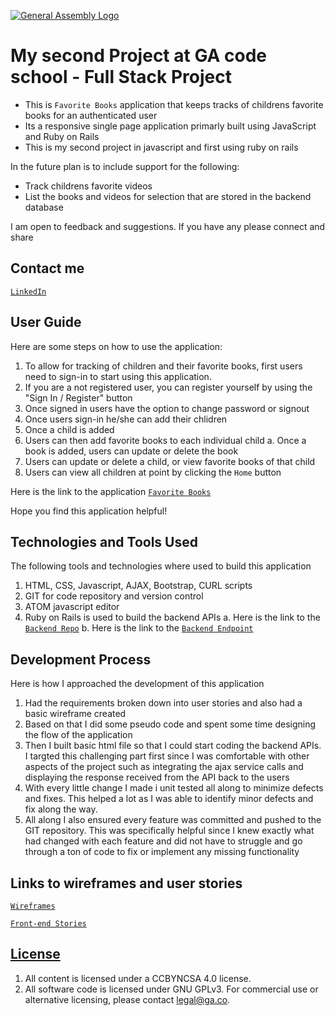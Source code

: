 [![General Assembly Logo](https://camo.githubusercontent.com/1a91b05b8f4d44b5bbfb83abac2b0996d8e26c92/687474703a2f2f692e696d6775722e636f6d2f6b6538555354712e706e67)](https://generalassemb.ly/education/web-development-immersive)

# My second Project at GA code school - Full Stack Project

-   This is `Favorite Books` application that keeps tracks of childrens favorite books for an authenticated user
-   Its a responsive single page application primarly built using JavaScript and Ruby on Rails
-   This is my second project in javascript and first using ruby on rails

In the future plan is to include support for the following:

-   Track childrens favorite videos
-   List the books and videos for selection that are stored in the backend database

I am open to feedback and suggestions. If you have any please connect and share

## Contact me
[`LinkedIn`](http://www.linkedin.com/pub/mayoor-patil/10/8a0/338)

## User Guide

Here are some steps on how to use the application:

1.  To allow for tracking of children and their favorite books, first users need to sign-in to start using this application.
2.  If you are a not registered user, you can register yourself by using the "Sign In / Register" button
3.  Once signed in users have the option to change password or signout
4.  Once users sign-in he/she can add their chlidren
5.  Once a child is added
  1. Users can then add favorite books to each individual child
    a. Once a book is added, users can update or delete the book
  2. Users can update or delete a child, or view favorite books of that child
6.  Users can view all children at point by clicking the `Home` button

Here is the link to the application [`Favorite Books`](https://mayoorpatil.github.io/mp-kids-fav-books/index.html)

Hope you find this application helpful!

## Technologies and Tools Used

The following tools and technologies where used to build this application

1.  HTML, CSS, Javascript, AJAX, Bootstrap, CURL scripts
2.  GIT for code repository and version control
3.  ATOM javascript editor
4.  Ruby on Rails is used to build the backend APIs
    a. Here is the link to the [`Backend Repo`](https://github.com/MayoorPatil/map-rails-api)
    b. Here is the link to the [`Backend Endpoint`](https://map-rails-api.herokuapp.com/)

## Development Process

Here is how I approached the development of this application

1.  Had the requirements broken down into user stories and also had a basic wireframe created
2.  Based on that I did some pseudo code and spent some time designing the flow of the application
3.  Then I built basic html file so that I could start coding the backend APIs. I targted this challenging part first since I was comfortable with other aspects of the project such as integrating the ajax service calls and displaying the response received from the API back to the users
4.  With every little change I made i unit tested all along to minimize defects and fixes. This helped a lot as I was able to identify minor defects and fix along the way.
5.  All along I also ensured every feature was committed and pushed to the GIT repository. This was specifically helpful since I knew exactly what had changed with each feature and did not have to struggle and go through a ton of code to fix or implement any missing functionality

## Links to wireframes and user stories

[`Wireframes`](https://github.com/MayoorPatil/mp-kids-fav-books/blob/master/assets/styles/images/Wireframe_FullStack_Project.png)

[`Front-end Stories`](https://github.com/MayoorPatil/mp-kids-fav-books/blob/master/assets/styles/images/front-end-stories.png)

## [License](LICENSE)

1.  All content is licensed under a CC­BY­NC­SA 4.0 license.
1.  All software code is licensed under GNU GPLv3. For commercial use or
    alternative licensing, please contact legal@ga.co.
